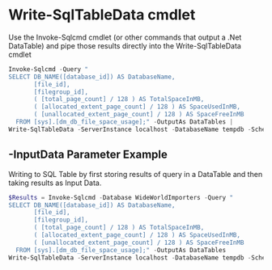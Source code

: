 # Write-SqlTableData cmdlet
Use the Invoke-Sqlcmd cmdlet (or other commands that output a .Net DataTable) and 
pipe those results directly into the Write-SqlTableData cmdlet

```PowerShell
Invoke-Sqlcmd -Query "
SELECT DB_NAME([database_id]) AS DatabaseName,
       [file_id],
       [filegroup_id],
       ( [total_page_count] / 128 ) AS TotalSpaceInMB,
       ( [allocated_extent_page_count] / 128 ) AS SpaceUsedInMB,
       ( [unallocated_extent_page_count] / 128 ) AS SpaceFreeInMB
  FROM [sys].[dm_db_file_space_usage];" -OutputAs DataTables |             
Write-SqlTableData -ServerInstance localhost -DatabaseName tempdb -SchemaName dbo -TableName DataFileSizes -Force
```


## -InputData Parameter Example
Writing to SQL Table by first storing results of query in a DataTable and then taking results as Input Data.

```PowerShell
$Results = Invoke-Sqlcmd -Database WideWorldImporters -Query "
SELECT DB_NAME([database_id]) AS DatabaseName,
       [file_id],
       [filegroup_id],
       ( [total_page_count] / 128 ) AS TotalSpaceInMB,
       ( [allocated_extent_page_count] / 128 ) AS SpaceUsedInMB,
       ( [unallocated_extent_page_count] / 128 ) AS SpaceFreeInMB
  FROM [sys].[dm_db_file_space_usage];" -OutputAs DataTables            
Write-SqlTableData -ServerInstance localhost -DatabaseName tempdb -SchemaName dbo -TableName DataFileSizes -InputData $Results
```

